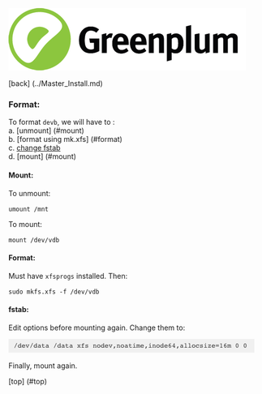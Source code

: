 ![Greenplum](https://github.com/syuja/GreenPlumSetup/blob/master/img/greenplum-logo.png)  

[back] (../Master_Install.md)
<a id ="top"> </a>
### Format:   
 To format `devb`, we will have to :   
   a. [unmount] (#mount)  
   b. [format using mk.xfs] (#format)  
   c. [change fstab](#fstab)    
   d. [mount] (#mount) 

<a id ="mount"></a>
#### Mount: 
To unmount:   

    umount /mnt   

To mount:  

    mount /dev/vdb  


<a id ="format"></a>
#### Format: 
 Must have `xfsprogs` installed. Then:  

    sudo mkfs.xfs -f /dev/vdb   


 
<a id ="fstab"></a>
#### fstab: 
Edit options before mounting again.  Change them to:  

![mount_options](https://github.com/syuja/GreenPlumSetup/blob/master/img/fstab_template.png)   

Finally, mount again.  

[top] (#top)
